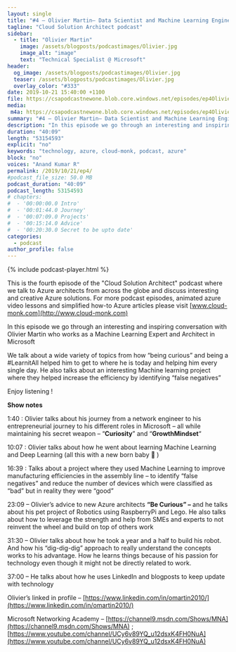 ```yaml
---
layout: single
title: "#4 – Olivier Martin– Data Scientist and Machine Learning Engineer"
tagline: "Cloud Solution Architect podcast"
sidebar:
  - title: "Olivier Martin"
    image: /assets/blogposts/podcastimages/Olivier.jpg
    image_alt: "image"
    text: "Technical Specialist @ Microsoft"
header:
  og_image: /assets/blogposts/podcastimages/Olivier.jpg
  teaser: /assets/blogposts/podcastimages/Olivier.jpg
  overlay_color: "#333"
date: 2019-10-21 15:40:00 +1100
file: https://csapodcastnewone.blob.core.windows.net/episodes/ep4OlivierMartin.m4a
media: 
 m4a: https://csapodcastnewone.blob.core.windows.net/episodes/ep4OlivierMartin.m4a
summary: "#4 – Olivier Martin– Data Scientist and Machine Learning Engineer"
description: "In this episode we go through an interesting and inspiring conversation with Olivier Martin who works as a Machine Learning Expert and Architect in Microsoft. We talk about a wide variety of topics from how “being curious” and being a #LearnitAll helped him to get to where he is today and helping him every single day. He also talks about an interesting Machine learning project where they  helped increase the efficiency by identifying “false negatives” "
duration: "40:09" 
length: "53154593"
explicit: "no" 
keywords: "technology, azure, cloud-monk, podcast, azure"
block: "no" 
voices: "Anand Kumar R"
permalink: /2019/10/21/ep4/
#podcast_file_size: 50.0 MB 
podcast_duration: "40:09" 
podcast_length: 53154593
# chapters:
#  - '00:00:00.0 Intro'
#  - '00:01:44.0 Journey'
#  - '00:07:09.0 Projects'
#  - '00:15:14.0 Advice'
#  - '00:20:30.0 Secret to be upto date'
categories:
  - podcast
author_profile: false
---
```


{% include podcast-player.html %}

This is the fourth episode of the "Cloud Solution Architect" podcast where we talk to Azure architects from across the globe and discuss interesting and creative Azure solutions. For more podcast episodes, animated azure video lessons and simplified how-to Azure articles please visit [www.cloud-monk.com](http://www.cloud-monk.com)

In this episode we go through an interesting and inspiring conversation with Olivier Martin who works as a Machine Learning Expert and Architect in Microsoft

We talk about a wide variety of topics from how “being curious” and being a #LearnitAll helped him to get to where he is today and helping him every single day. He also talks about an interesting Machine learning project where they helped increase the efficiency by identifying “false negatives”

Enjoy listening !

**Show notes**

1:40 : Olivier talks about his journey from a network engineer to his entrepreneurial journey to his different roles in Microsoft – all while maintaining his secret weapon – “**Curiosity**” and “**GrowthMindset**“

10:07 : Olivier talks about how he went about learning Machine Learning and Deep Learning (all this with a new born baby 🙂 )

16:39 : Talks about a project where they used Machine Learning to improve manufacturing efficiencies in the assembly line – to identify “false negatives” and reduce the number of devices which were classified as “bad” but in reality they were “good”

23:09 – Olivier’s advice to new Azure architects **“Be Curious” –** and he talks about his pet project of Robotics using RaspberryPi and Lego. He also talks about how to leverage the strength and help from SMEs and experts to not reinvent the wheel and build on top of others work

31:30 – Olivier talks about how he took a year and a half to build his robot. And how his “dig-dig-dig” approach to really understand the concepts works to his advantage. How he learns things because of his passion for technology even though it might not be directly related to work.

37:00 – He talks about how he uses LinkedIn and blogposts to keep update with technology

Olivier’s linked in profile – [https://www.linkedin.com/in/omartin2010/](https://www.linkedin.com/in/omartin2010/)

Microsoft Networking Academy – [https://channel9.msdn.com/Shows/MNA](https://channel9.msdn.com/Shows/MNA) ; [https://www.youtube.com/channel/UCy6v89YQ_u12dsxK4FH0NuA](https://www.youtube.com/channel/UCy6v89YQ_u12dsxK4FH0NuA)